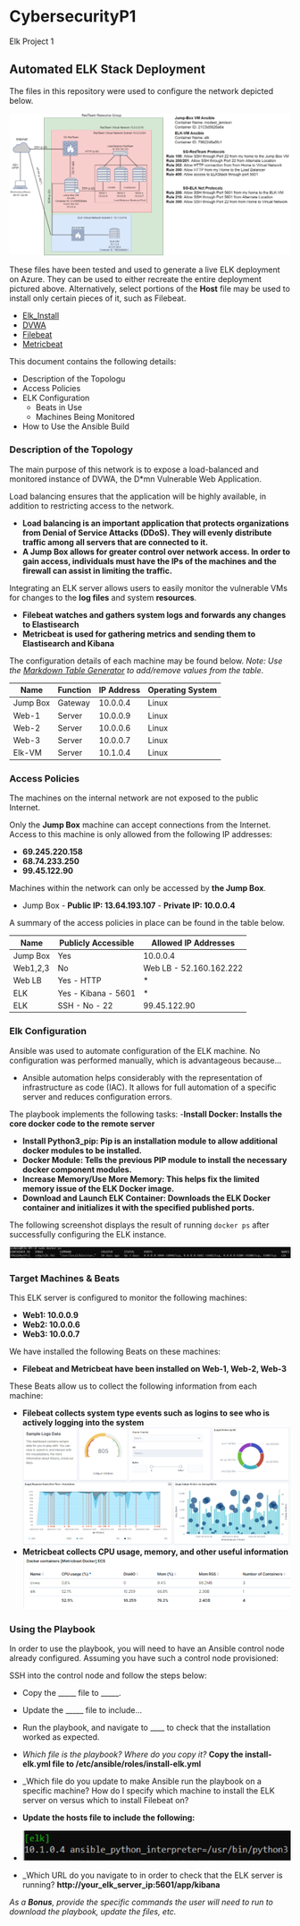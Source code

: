# CybersecurityP1
Elk Project 1
## Automated ELK Stack Deployment

The files in this repository were used to configure the network depicted below.

![CybersecurityP1/Images](https://github.com/slichtfuss/CybersecurityP1/blob/main/Images/FullNetwork.png)

These files have been tested and used to generate a live ELK deployment on Azure. They can be used to either recreate the entire deployment pictured above. Alternatively, select portions of the **Host** file may be used to install only certain pieces of it, such as Filebeat.

  - [Elk_Install](https://github.com/slichtfuss/CybersecurityP1/blob/main/Ansible/elk_install.yml)
  - [DVWA](https://github.com/slichtfuss/CybersecurityP1/blob/main/Ansible/dvwa_playbook.yml)
  - [Filebeat](https://github.com/slichtfuss/CybersecurityP1/blob/main/Ansible/filebeat_playbook.yml)
  - [Metricbeat](https://github.com/slichtfuss/CybersecurityP1/blob/main/Ansible/metricbeat_playbook.yml)

This document contains the following details:
- Description of the Topologu
- Access Policies
- ELK Configuration
  - Beats in Use
  - Machines Being Monitored
- How to Use the Ansible Build


### Description of the Topology

The main purpose of this network is to expose a load-balanced and monitored instance of DVWA, the D*mn Vulnerable Web Application.

Load balancing ensures that the application will be highly available, in addition to restricting access to the network.
- **Load balancing is an important application that protects organizations from Denial of Service Attacks (DDoS). They will evenly distribute traffic among all servers     that are connected to it.**
- **A Jump Box allows for greater control over network access. In order to gain access, individuals must have the IPs of the machines and the firewall can assist in limiting the traffic.**

Integrating an ELK server allows users to easily monitor the vulnerable VMs for changes to the **log files** and system **resources**.
- **Filebeat watches and gathers system logs and forwards any changes to Elastisearch**
- **Metricbeat is used for gathering metrics and sending them to Elastisearch and Kibana**

The configuration details of each machine may be found below.
_Note: Use the [Markdown Table Generator](http://www.tablesgenerator.com/markdown_tables) to add/remove values from the table_.

| Name     | Function | IP Address | Operating System |
|----------|----------|------------|------------------|
| Jump Box | Gateway  | 10.0.0.4   | Linux            |
| Web-1    | Server   | 10.0.0.9   | Linux            |
| Web-2    | Server   | 10.0.0.6   | Linux            |
| Web-3    | Server   | 10.0.0.7   | Linux            |
| Elk-VM   | Server   | 10.1.0.4   | Linux            |

### Access Policies

The machines on the internal network are not exposed to the public Internet. 

Only the **Jump Box** machine can accept connections from the Internet. Access to this machine is only allowed from the following IP addresses:
  - **69.245.220.158**
  - **68.74.233.250**
  - **99.45.122.90**

Machines within the network can only be accessed by **the Jump Box**.
  -  Jump Box
    -  **Public IP: 13.64.193.107**
    - **Private IP: 10.0.0.4**

A summary of the access policies in place can be found in the table below.

| Name     | Publicly Accessible | Allowed IP Addresses    |
|----------|---------------------|-------------------------|
| Jump Box | Yes                 | 10.0.0.4                |
| Web1,2,3 | No                  | Web LB - 52.160.162.222 |
| Web LB   | Yes - HTTP          | *                       |
| ELK      | Yes - Kibana - 5601 | *                       |
| ELK      | SSH - No - 22       | 99.45.122.90            |

### Elk Configuration

Ansible was used to automate configuration of the ELK machine. No configuration was performed manually, which is advantageous because...
  - Ansible automation helps considerably with the representation of infrastructure as code (IAC). It allows for full automation of a specific server and reduces configuration errors. 

The playbook implements the following tasks:
-**Install Docker: Installs the core docker code to the remote server** 
- **Install Python3_pip: Pip is an installation module to allow additional docker modules to be installed.**
- **Docker Module: Tells the previous PIP module to install the necessary docker component modules.**
- **Increase Memory/Use More Memory: This helps fix the limited memory issue of the ELK Docker image.**
- **Download and Launch ELK Container: Downloads the ELK Docker container and initializes it with the specified published ports.**

The following screenshot displays the result of running `docker ps` after successfully configuring the ELK instance.

![CybersecurityP1/Images](https://github.com/slichtfuss/CybersecurityP1/blob/main/Images/docker_ps_output.png)

### Target Machines & Beats
This ELK server is configured to monitor the following machines:
- **Web1: 10.0.0.9** 
- **Web2: 10.0.0.6**
- **Web3: 10.0.0.7**

We have installed the following Beats on these machines:
- **Filebeat and Metricbeat have been installed on Web-1, Web-2, Web-3**

These Beats allow us to collect the following information from each machine:
- **Filebeat collects system type events such as logins to see who is actively logging into the system**
![Filebeat Example](https://github.com/slichtfuss/CybersecurityP1/blob/main/Images/Sample%20Log%20Data.png)
- **Metricbeat collects CPU usage, memory, and other useful information**
![Metricbeat Example](https://github.com/slichtfuss/CybersecurityP1/blob/main/Images/Metricbeat_example.png)

### Using the Playbook
In order to use the playbook, you will need to have an Ansible control node already configured. Assuming you have such a control node provisioned: 

SSH into the control node and follow the steps below:
- Copy the _____ file to _____.
- Update the _____ file to include...
- Run the playbook, and navigate to ____ to check that the installation worked as expected.

- _Which file is the playbook? Where do you copy it?_
  **Copy the install-elk.yml file to /etc/ansible/roles/install-elk.yml**
- _Which file do you update to make Ansible run the playbook on a specific machine? How do I specify which machine to install the ELK server on versus which to install Filebeat on?
- **Update the hosts file to include the following:**
-  ![Cybersecurity/Images](https://github.com/slichtfuss/CybersecurityP1/blob/main/Images/Hosts.png)
- _Which URL do you navigate to in order to check that the ELK server is running?
   **http://your_elk_server_ip:5601/app/kibana**

_As a **Bonus**, provide the specific commands the user will need to run to download the playbook, update the files, etc._
